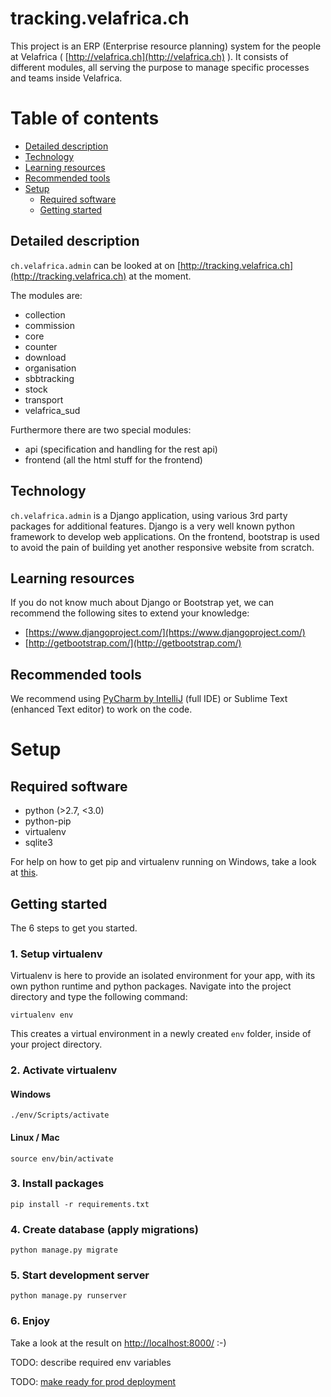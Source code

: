 # tracking.velafrica.ch

This project is an ERP (Enterprise resource planning) system for the people at Velafrica ( [http://velafrica.ch](http://velafrica.ch) ).
It consists of different modules, all serving the purpose to manage specific processes and teams inside Velafrica.

# Table of contents

  * [Detailed description](#detailed-description)
  * [Technology](#technology)
  * [Learning resources](#learning-resources)
  * [Recommended tools](#recommended-tools)
  * [Setup](#setup)
    * [Required software](#required-software)
    * [Getting started](#getting-started)

## Detailed description

`ch.velafrica.admin` can be looked at on [http://tracking.velafrica.ch](http://tracking.velafrica.ch) at the moment.

The modules are:

- collection
- commission
- core
- counter
- download
- organisation
- sbbtracking
- stock
- transport
- velafrica_sud

Furthermore there are two special modules:

- api (specification and handling for the rest api)
- frontend (all the html stuff for the frontend)

## Technology
`ch.velafrica.admin` is a Django application, using various 3rd party packages for additional features. Django is a very well known python framework to develop web applications. On the frontend, bootstrap is used to avoid the pain of building yet another responsive website from scratch.

## Learning resources
If you do not know much about Django or Bootstrap yet, we can recommend the following sites to extend your knowledge:

- [https://www.djangoproject.com/](https://www.djangoproject.com/)
- [http://getbootstrap.com/](http://getbootstrap.com/)

## Recommended tools
We recommend using [PyCharm by IntelliJ](https://www.jetbrains.com/pycharm/) (full IDE) or Sublime Text (enhanced Text editor) to work on the code.

# Setup

## Required software

- python (>2.7, <3.0)
- python-pip
- virtualenv
- sqlite3

For help on how to get pip and virtualenv running on Windows, take a look at [this](http://pymote.readthedocs.io/en/latest/install/windows_virtualenv.html).

## Getting started
The 6 steps to get you started.

### 1. Setup virtualenv
Virtualenv is here to provide an isolated environment for your app, with its own python runtime and python packages.
Navigate into the project directory and type the following command:

    virtualenv env

This creates a virtual environment in a newly created `env` folder, inside of your project directory.
### 2. Activate virtualenv

#### Windows

    ./env/Scripts/activate

#### Linux / Mac

    source env/bin/activate

### 3. Install packages

    pip install -r requirements.txt

### 4. Create database (apply migrations)
   
    python manage.py migrate

### 5. Start development server

    python manage.py runserver

### 6. Enjoy

Take a look at the result on [http://localhost:8000/](http://localhost:8000/) :-)

TODO: describe required env variables

TODO: [make ready for prod deployment](https://docs.djangoproject.com/en/1.10/ref/django-admin/#cmdoption-check--deploy)
